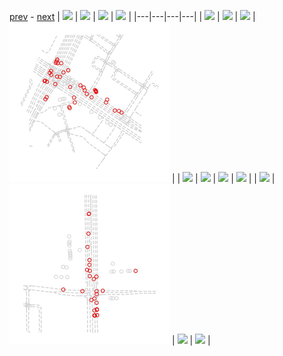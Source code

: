 
[prev](gal_21.md) - [next](#blank)
| [![](../thumb/uncompressed_scenario_training_training.tfrecord-00073-of-01000.gif)](../vid/uncompressed_scenario_training_training.tfrecord-00073-of-01000.gif)  | [![](../thumb/uncompressed_scenario_training_training.tfrecord-00119-of-01000.gif)](../vid/uncompressed_scenario_training_training.tfrecord-00119-of-01000.gif)  | [![](../thumb/uncompressed_scenario_training_training.tfrecord-00205-of-01000.gif)](../vid/uncompressed_scenario_training_training.tfrecord-00205-of-01000.gif)  | [![](../thumb/uncompressed_scenario_training_training.tfrecord-00000-of-01000.gif)](../vid/uncompressed_scenario_training_training.tfrecord-00000-of-01000.gif)  |
|---|---|---|---|
| [![](../thumb/uncompressed_scenario_training_training.tfrecord-00276-of-01000.gif)](../vid/uncompressed_scenario_training_training.tfrecord-00276-of-01000.gif)  | [![](../thumb/uncompressed_scenario_training_training.tfrecord-00234-of-01000.gif)](../vid/uncompressed_scenario_training_training.tfrecord-00234-of-01000.gif)  | [![](../thumb/uncompressed_scenario_training_training.tfrecord-00195-of-01000.gif)](../vid/uncompressed_scenario_training_training.tfrecord-00195-of-01000.gif)  | [![](../thumb/uncompressed_scenario_training_training.tfrecord-00367-of-01000.gif)](../vid/uncompressed_scenario_training_training.tfrecord-00367-of-01000.gif)  |
| [![](../thumb/uncompressed_scenario_training_training.tfrecord-00127-of-01000.gif)](../vid/uncompressed_scenario_training_training.tfrecord-00127-of-01000.gif)  | [![](../thumb/uncompressed_scenario_training_training.tfrecord-00267-of-01000.gif)](../vid/uncompressed_scenario_training_training.tfrecord-00267-of-01000.gif)  | [![](../thumb/uncompressed_scenario_training_training.tfrecord-00260-of-01000.gif)](../vid/uncompressed_scenario_training_training.tfrecord-00260-of-01000.gif)  | [![](../thumb/uncompressed_scenario_training_training.tfrecord-00102-of-01000.gif)](../vid/uncompressed_scenario_training_training.tfrecord-00102-of-01000.gif)  |
| [![](../thumb/uncompressed_scenario_training_training.tfrecord-00253-of-01000.gif)](../vid/uncompressed_scenario_training_training.tfrecord-00253-of-01000.gif)  | [![](../thumb/uncompressed_scenario_training_training.tfrecord-00301-of-01000.gif)](../vid/uncompressed_scenario_training_training.tfrecord-00301-of-01000.gif)  | [![](../thumb/uncompressed_scenario_training_training.tfrecord-00197-of-01000.gif)](../vid/uncompressed_scenario_training_training.tfrecord-00197-of-01000.gif)  | [![](../thumb/uncompressed_scenario_training_training.tfrecord-00132-of-01000.gif)](../vid/uncompressed_scenario_training_training.tfrecord-00132-of-01000.gif)  |
